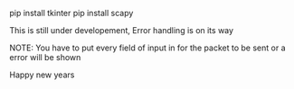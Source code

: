 pip install tkinter
pip install scapy

This is still under developement, Error handling is on its way

NOTE: You have to put every field of input in for the packet to be sent or a error will be shown

Happy new years
